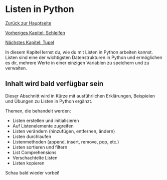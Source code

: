 # Listen in Python

[Zurück zur Hauptseite](/Projekte/Kapitel_0/Anfang_Lese_Mich.md)

[Vorheriges Kapitel: Schleifen](/Projekte/Kapitel_2/Schleifen.md)

[Nächstes Kapitel: Tupel](Tupel.md)

In diesem Kapitel lernst du, wie du mit Listen in Python arbeiten kannst. Listen sind eine der wichtigsten Datenstrukturen in Python und ermöglichen es dir, mehrere Werte in einer einzigen Variablen zu speichern und zu verwalten.

## Inhalt wird bald verfügbar sein

Dieser Abschnitt wird in Kürze mit ausführlichen Erklärungen, Beispielen und Übungen zu Listen in Python ergänzt.

Themen, die behandelt werden:

- Listen erstellen und initialisieren
- Auf Listenelemente zugreifen
- Listen verändern (hinzufügen, entfernen, ändern)
- Listen durchlaufen
- Listenmethoden (append, insert, remove, pop, etc.)
- Listen sortieren und filtern
- List Comprehensions
- Verschachtelte Listen
- Listen kopieren

Schau bald wieder vorbei!
